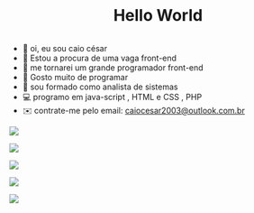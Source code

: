 <!--título-->
<div id="user-content-toc">
  <ul align="center">
    <summary><h1 style="display: inline-block">Hello World</h1></summary>
</div>

<!-- Presentation -->

- 👋 oi, eu sou caio césar
- 👀 Estou a procura de uma vaga front-end
- 🌱 me tornarei um grande programador front-end
- 💞️ Gosto muito de programar
- 📖 sou formado como analista de sistemas
- 💻 programo em java-script , HTML e CSS , PHP
- ✉️ contrate-me pelo email: caiocesar2003@outlook.com.br



![](http://github-profile-summary-cards.vercel.app/api/cards/repos-per-language?username=caio345theme=default)

![](http://github-profile-summary-cards.vercel.app/api/cards/stats?username=caio345&theme=default)

![](http://github-profile-summary-cards.vercel.app/api/cards/productive-time?username=caio345&theme=default&utcOffset=8)

![](http://github-profile-summary-cards.vercel.app/api/cards/repos-per-language?username=caio345&theme=default)

![](http://github-profile-summary-cards.vercel.app/api/cards/profile-details?username=caio345&theme=default)







       
 
  




 
 
  




 
  

  

